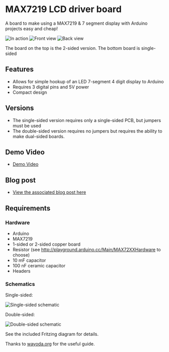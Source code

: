 # MAX7219 LCD driver board

A board to make using a MAX7219 & 7 segment display with Arduino projects easy and cheap!

![](https://raw.github.com/jerwil/MAX7219_Hello_World/master/Media/IMG_6559.JPG "In action")
![](https://raw.github.com/jerwil/MAX7219_Hello_World/master/Media/IMG_6572.JPG "Front view")
![](https://raw.github.com/jerwil/MAX7219_Hello_World/master/Media/IMG_6577.JPG "Back view")

The board on the top is the 2-sided version. The bottom board is single-sided

## Features

* Allows for simple hookup of an LED 7-segment 4 digit display to Arduino
* Requires 3 digital pins and 5V power
* Compact design

## Versions

* The single-sided version requires only a single-sided PCB, but jumpers must be used
* The double-sided version requires no jumpers but requires the ability to make dual-sided boards.

## Demo Video

* [Demo Video](http://youtu.be/nqQEoCIaSgE)

## Blog post

* [View the associated blog post here](http://www.jeremyadamwilson.com/max7219-lcd-driver-board/)

## Requirements

### Hardware

* Arduino
* MAX7219
* 1-sided or 2-sided copper board
* Resistor (see http://playground.arduino.cc/Main/MAX72XXHardware to choose)
* 10 mF capacitor
* 100 nF ceramic capacitor
* Headers

### Schematics

Single-sided:

![](https://raw.github.com/jerwil/MAX7219_Hello_World/master/Media/MAX7219%204x7%20Single%20Sided%20PCB_pcb.jpg "Single-sided schematic")

Double-sided:

![](https://raw.github.com/jerwil/MAX7219_Hello_World/master/Media/MAX7219%20Dual%20Sided%20PCB%20_pcb.jpg "Double-sided schematic")

See the included Fritzing diagram for details.

Thanks to [wayoda.org](http://www.wayoda.org/arduino/ledcontrol/index.html) for the useful guide.


